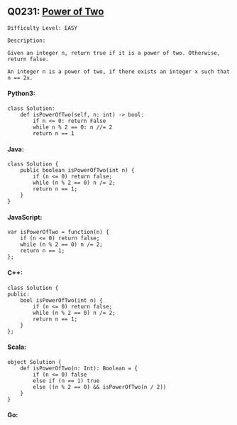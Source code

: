## Q0231: [Power of Two](https://leetcode.com/problems/power-of-two/)

```
Difficulty Level: EASY
```

```
Description:

Given an integer n, return true if it is a power of two. Otherwise, return false.

An integer n is a power of two, if there exists an integer x such that n == 2x.
```

#### Python3:

```
class Solution:
    def isPowerOfTwo(self, n: int) -> bool:
        if n <= 0: return False
        while n % 2 == 0: n //= 2
        return n == 1
```

#### Java:

```
class Solution {
    public boolean isPowerOfTwo(int n) {
        if (n <= 0) return false;
        while (n % 2 == 0) n /= 2;
        return n == 1;
    }
}
```

#### JavaScript:

```
var isPowerOfTwo = function(n) {
    if (n <= 0) return false;
    while (n % 2 == 0) n /= 2;
    return n == 1;
};
```

#### C++:

```
class Solution {
public:
    bool isPowerOfTwo(int n) {
        if (n <= 0) return false;
        while (n % 2 == 0) n /= 2;
        return n == 1;
    }
};
```

#### Scala:

```
object Solution {
    def isPowerOfTwo(n: Int): Boolean = {
        if (n <= 0) false
        else if (n == 1) true
        else ((n % 2 == 0) && isPowerOfTwo(n / 2))
    }
}
```

#### Go:

```

```